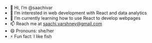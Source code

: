 - 👋 Hi, I’m @saachivar
- 👀 I’m interested in web development with React and data analytics
- 🌱 I’m currently learning how to use React to develop webpages
- 📫 Reach me at saachi.varshney@gmail.com
- 😄 Pronouns: she/her
- ⚡ Fun fact: I like fish 

<!---
saachivar/saachivar is a ✨ special ✨ repository because its `README.md` (this file) appears on your GitHub profile.
You can click the Preview link to take a look at your changes.
--->
